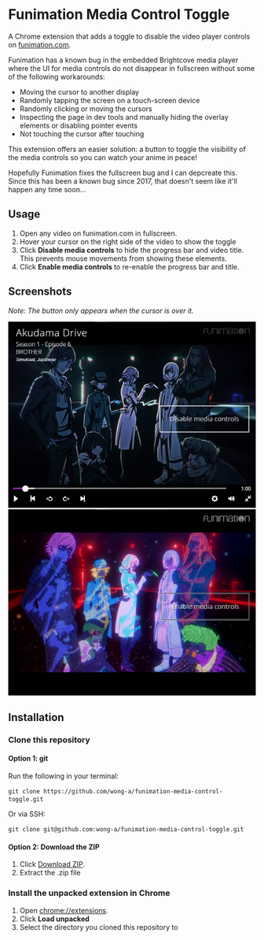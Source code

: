 # Funimation Media Control Toggle

A Chrome extension that adds a toggle to disable the video player controls on [funimation.com](funimation.com).

Funimation has a known bug in the embedded Brightcove media player where the UI for media controls do not disappear in fullscreen without some of the following workarounds:
* Moving the cursor to another display
* Randomly tapping the screen on a touch-screen device
* Randomly clicking or moving the cursors
* Inspecting the page in dev tools and manually hiding the overlay elements or disabling pointer events
* Not touching the cursor after touching

This extension offers an easier solution: a button to toggle the visibility of the media controls so you can watch your anime in peace!

Hopefully Funimation fixes the fullscreen bug and I can depcreate this. Since this has been a known bug since 2017, that doesn't seem like it'll happen any time soon...

## Usage

1. Open any video on funimation.com in fullscreen.
1. Hover your cursor on the right side of the video to show the toggle
1. Click **Disable media controls** to hide the progress bar and video title. This prevents mouse movements from showing these elements.
1. Click **Enable media controls** to re-enable the progress bar and title.

## Screenshots

*Note: The button only appears when the cursor is over it.*

![disable_screenshot](img/disable_800x600.png)
![enable_screenshot](img/enable_800x600.png)

## Installation

### Clone this repository

#### Option 1: git

Run the following in your terminal:
```
git clone https://github.com/wong-a/funimation-media-control-toggle.git
```

Or via SSH:
```
git clone git@github.com:wong-a/funimation-media-control-toggle.git
```

#### Option 2: Download the ZIP

1. Click [Download ZIP](https://github.com/wong-a/funimation-media-control-toggle/archive/main.zip).
1. Extract the .zip file

### Install the unpacked extension in Chrome

1. Open [chrome://extensions](chrome://extensions).
1. Click **Load unpacked**
1. Select the directory you cloned this repository to